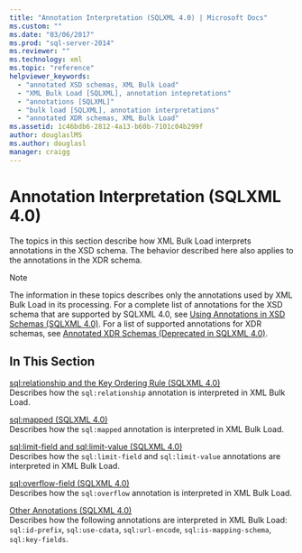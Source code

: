 ```yaml
---
title: "Annotation Interpretation (SQLXML 4.0) | Microsoft Docs"
ms.custom: ""
ms.date: "03/06/2017"
ms.prod: "sql-server-2014"
ms.reviewer: ""
ms.technology: xml
ms.topic: "reference"
helpviewer_keywords: 
  - "annotated XSD schemas, XML Bulk Load"
  - "XML Bulk Load [SQLXML], annotation intepretations"
  - "annotations [SQLXML]"
  - "bulk load [SQLXML], annotation interpretations"
  - "annotated XDR schemas, XML Bulk Load"
ms.assetid: 1c46bdb6-2812-4a13-b60b-7101c04b299f
author: douglaslMS
ms.author: douglasl
manager: craigg
---
```

# Annotation Interpretation (SQLXML 4.0)
  The topics in this section describe how XML Bulk Load interprets annotations in the XSD schema. The behavior described here also applies to the annotations in the XDR schema.  
  
> [!NOTE]  
>  The information in these topics describes only the annotations used by XML Bulk Load in its processing. For a complete list of annotations for the XSD schema that are supported by SQLXML 4.0, see [Using Annotations in XSD Schemas &#40;SQLXML 4.0&#41;](../../sqlxml-annotated-xsd-schemas-using/using-annotations-in-xsd-schemas-sqlxml-4-0.md). For a list of supported annotations for XDR schemas, see [Annotated XDR Schemas &#40;Deprecated in SQLXML 4.0&#41;](../../sqlxml/annotated-xsd-schemas/annotated-xdr-schemas-deprecated-in-sqlxml-4-0.md).  
  
## In This Section  
 [sql:relationship and the Key Ordering Rule &#40;SQLXML 4.0&#41;](annotation-interpretation-sql-relationship-and-key-ordering-rule.md)  
 Describes how the `sql:relationship` annotation is interpreted in XML Bulk Load.  
  
 [sql:mapped &#40;SQLXML 4.0&#41;](annotation-interpretation-sql-mapped.md)  
 Describes how the `sql:mapped` annotation is interpreted in XML Bulk Load.  
  
 [sql:limit-field and sql:limit-value &#40;SQLXML 4.0&#41;](annotation-interpretation-sql-limit-field-and-sql-limit-value.md)  
 Describes how the `sql:limit-field` and `sql:limit-value` annotations are interpreted in XML Bulk Load.  
  
 [sql:overflow-field &#40;SQLXML 4.0&#41;](annotation-interpretation-sql-overflow-field.md)  
 Describes how the `sql:overflow` annotation is interpreted in XML Bulk Load.  
  
 [Other Annotations &#40;SQLXML 4.0&#41;](annotation-interpretation-other-annotations.md)  
 Describes how the following annotations are interpreted in XML Bulk Load: `sql:id-prefix`, `sql:use-cdata`, `sql:url-encode`, `sql:is-mapping-schema`, `sql:key-fields`.  
  
  
